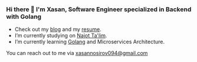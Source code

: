 ### Hi there 👋 I'm Xasan, Software Engineer specialized in Backend with Golang

- Check out my [blog](https://www.linkedin.com/in/xasannosirov) and my [resume](https://flowcv.com/resume/lw7ot34bed).
- I’m currently studying on [Najot Ta'lim](https://najottalim.uz/).
- I’m currently learning [Golang](https://go.dev/) and Microservices Architecture.

You can reach out to me via xasannosirov094@gmail.com
